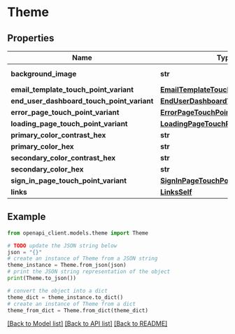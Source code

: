 # Theme


## Properties

Name | Type | Description | Notes
------------ | ------------- | ------------- | -------------
**background_image** | **str** |  | [optional] [readonly] 
**email_template_touch_point_variant** | [**EmailTemplateTouchPointVariant**](EmailTemplateTouchPointVariant.md) |  | [optional] 
**end_user_dashboard_touch_point_variant** | [**EndUserDashboardTouchPointVariant**](EndUserDashboardTouchPointVariant.md) |  | [optional] 
**error_page_touch_point_variant** | [**ErrorPageTouchPointVariant**](ErrorPageTouchPointVariant.md) |  | [optional] 
**loading_page_touch_point_variant** | [**LoadingPageTouchPointVariant**](LoadingPageTouchPointVariant.md) |  | [optional] 
**primary_color_contrast_hex** | **str** |  | [optional] 
**primary_color_hex** | **str** |  | [optional] 
**secondary_color_contrast_hex** | **str** |  | [optional] 
**secondary_color_hex** | **str** |  | [optional] 
**sign_in_page_touch_point_variant** | [**SignInPageTouchPointVariant**](SignInPageTouchPointVariant.md) |  | [optional] 
**links** | [**LinksSelf**](LinksSelf.md) |  | [optional] 

## Example

```python
from openapi_client.models.theme import Theme

# TODO update the JSON string below
json = "{}"
# create an instance of Theme from a JSON string
theme_instance = Theme.from_json(json)
# print the JSON string representation of the object
print(Theme.to_json())

# convert the object into a dict
theme_dict = theme_instance.to_dict()
# create an instance of Theme from a dict
theme_from_dict = Theme.from_dict(theme_dict)
```
[[Back to Model list]](../README.md#documentation-for-models) [[Back to API list]](../README.md#documentation-for-api-endpoints) [[Back to README]](../README.md)


